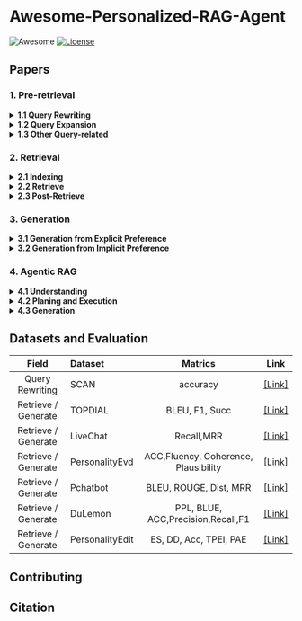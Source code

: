# Awesome-Personalized-RAG-Agent

![Awesome](https://awesome.re/badge.svg)  [![License](https://img.shields.io/badge/License-Apache%202.0-blue.svg)](https://opensource.org/licenses/Apache-2.0)

## Papers

### 1. Pre-retrieval
<details><summary><b>1.1 Query Rewriting</b></summary>

<p>

 **Name** | **Title** |              **Personalized presentation**              | **Publication** |                **Paper Link**                | **Code Link**                |
|:---:|:---|:-------------------------------------------------------:|:---------------:|:---:|:--------------------------------------------:|
| Least-to-most Prompting | Least-to-Most Prompting Enables Complex Reasoning in Large Language Models |     Split by sub-query terms in different questions     |    ICLR 2023    | [[Link]](https://openreview.net/forum?id=WZH7099tgfM) |


</p>
</details>

<details><summary><b>1.2 Query Expansion</b></summary>
<p>


</p>
</details>

<details><summary><b>1.3 Other Query-related</b></summary>
<p>


</p>
</details>

### 2. Retrieval
<details><summary><b>2.1 Indexing </b></summary>
<p>
  
 **Name** | **Title** |              **Personalized presentation**              | **Publication** |                **Paper Link**                | **Code Link**                |
|:---:|:---|:-------------------------------------------------------:|:---------------:|:---:|:--------------------------------------------:|
| Pearl | Pearl: Personalizing large language model writing assistants with generation-calibrated retrievers |     Personalized Indexing     |    ACL 2024    | [[Link]](https://aclanthology.org/2024.customnlp4u-1.16.pdf) | 


</p>
</details>

<details><summary><b>2.2 Retrieve </b></summary>
<p>

 **Name** | **Title** |              **Personalized presentation**              | **Publication** |                **Paper Link**                | **Code Link**                |
|:---:|:---|:-------------------------------------------------------:|:---------------:|:---:|:--------------------------------------------:|
|            | Optimization Methods for  Personalizing Large Language Models through Retrieval Augmentation | Gradients based on personalized scores | SIGIR 2024         | [[Link]](https://dl.acm.org/doi/pdf/10.1145/3626772.3657783) |                                                              |
| MeMemo     | MeMemo: On-device Retrieval  Augmentation for Private and Personalized Text Generation | Privacy Protection              | SIGIR 2024 (short) | [[Link]](https://dl.acm.org/doi/pdf/10.1145/3626772.3657662) | [[Link]](https://github.com/poloclub/mememo)                           |
| LAPS       | Doing Personal LAPS:  LLM-Augmented Dialogue Construction for Personalized Multi-Session  Conversational Search | Personalized Dialogue            | SIGIR 2024         | [[Link]](https://dl.acm.org/doi/pdf/10.1145/3626772.3657815) | [[Link]](https://github.com/informagi/laps)                            |
|            | Partner Matters! An Empirical  Study on Fusing Personas for Personalized Response Selection in  Retrieval-Based Chatbots | Personalized Dialogue                                                | SIGIR 2021         | [[Link]](https://dl.acm.org/doi/pdf/10.1145/3404835.3462858) | [[Link]](https://github.com/JasonForJoy/Personalized-Response-Selection) |
| ERRA       | Explainable Recommendation with  Personalized Review Retrieval and Aspect Learning | Personalized Recommendation                                | ACL 2023           | [[Link]](https://arxiv.org/pdf/2306.12657)                   | [[Link]](https://github.com/Complex-data/ERRA)                         |
|            | RECAP: Retrieval-Enhanced  Context-Aware Prefix Encoder for Personalized Dialogue Response Generation | Personalized Dialogue  | ACL 2023           | [[Link]](https://arxiv.org/pdf/2306.07206)                   | [[Link]](https://github.com/isi-nlp/RECAP)                             |
| HEART      | HEART-felt Narratives:     Tracing Empathy and Narrative Style in Personal Stories with LLMs | Personalized Writing Style                  | EMNLP 2024         | [[Link]](https://arxiv.org/pdf/2405.17633)                   | [[Link]](https://github.com/mitmedialab/heartfelt-narratives-emnlp)    |
| OPPU       | Democratizing Large Language  Models via Personalized Parameter-Efficient Fine-tuning | Personalized Parameter Fine-tuning | EMNLP 2024         | [[Link]](https://arxiv.org/pdf/2402.04401)                   | [[Link]](https://github.com/TamSiuhin/OPPU)                            |
| LAPDOG     | Learning Retrieval Augmentation  for Personalized Dialogue Generation | Personalized Dialogue  | EMNLP 2023         | [[Link]](https://arxiv.org/pdf/2406.18847)                   | [[Link]](https://github.com/hqsiswiliam/LAPDOG)                        |
| UniMP      | Towards Unified Multi-Modal  Personalization: Large Vision-Language Models for Generative Recommendation  and Beyond | Personalized Recommendation | ICLR 2024          | [[Link]](https://arxiv.org/pdf/2403.10667)                   |                                                              |
|            | Personalized Language Generation  via Bayesian Metric Augmented Retrieval | Personalized Retrieval                                     | Arxiv              | [[Link]](https://openreview.net/pdf?id=n1LiKueC4F)           |                                                              |
|            | Leveraging Similar Users for  Personalized Language Modeling with Limited Data | Personalized Retrieval           | ACL 2022           | [[Link]](https://aclanthology.org/2022.acl-long.122.pdf)     |                                                              |
| UIA        | A Personalized Dense Retrieval  Framework for     Unified Information Access | Personalized Retrieval | SIGIR 2023         | [[Link]](https://dl.acm.org/doi/pdf/10.1145/3539618.3591626) | [[Link]](https://github.com/HansiZeng/UIA)                             |
| XPERT      | Personalized Retrieval over  Millions of Items               | Personalized Retrieval| SIGIR 2023         | [[Link]](https://dl.acm.org/doi/pdf/10.1145/3539618.3591749) | [[Link]](https://github.com/personalizedretrieval/xpert)               |
| DPSR       | Towards personalized and  semantic retrieval: An end-to-end solution for e-commerce search via  embedding learning | Personalized Retrieval     | SIGIR 2020         | [[Link]](https://dl.acm.org/doi/pdf/10.1145/3397271.3401446) |                                                              |
| PersonalTM | PersonalTM: Transformer Memory  for Personalized Retrieval   | Personalized Retrieval | SIGIR 2023 (short) | [[Link]](https://dl.acm.org/doi/pdf/10.1145/3539618.3592037) |                                                              |
|            | A zero attention model for  personalized product search      | Personalized Search     | CIKM 2019          | [[Link]](https://dl.acm.org/doi/pdf/10.1145/3357384.3357980) |                                                              |
| RTM        | Learning a Fine-Grained  Review-based Transformer Model for Personalized Product Search | Personalized Search | SIGIR 2021         | [[Link]](https://dl.acm.org/doi/pdf/10.1145/3404835.3462911) | [[Link]](https://github.com/kepingbi/ProdSearch)                       |

</p>
</details>

<details><summary><b>2.3 Post-Retrieve</b></summary>
<p>

 **Name** | **Title** |              **Personalized presentation**              | **Publication** |                **Paper Link**                | **Code Link**                |
|:---:|:---|:-------------------------------------------------------:|:---------------:|:---:|:--------------------------------------------:|
| LLM4Rerank | LLM4Rerank: LLM-based Auto-Reranking Framework for Recommendations|     Personalized Recommendation      |    WWW 2025    | [[Link]](https://arxiv.org/pdf/2406.12433v3) |

</p>
</details>

### 3. Generation
<details><summary><b>3.1 Generation from Explicit Preference</b></summary>
<p>
 **Name** | **Title** |              **Personalized presentation**              | **Publication** |                **Paper Link**                | **Code Link**                |
|:---:|:---|:-------------------------------------------------------:|:---------------:|:---:|:--------------------------------------------:|
| P2        | Evaluating and inducing personality in pre-trained language models | Role Playing | NeurIPS 2023         | [[Link]](https://proceedings.neurips.cc/paper_files/paper/2023/file/21f7b745f73ce0d1f9bcea7f40b1388e-Paper-Conference.pdf) | [[Link]](https://sites.google.com/view/machinepersonality)                       |
| OpinionQA | Whose opinions do language models reflect? | Role Playing | ICML 2023         | [[Link]](https://proceedings.mlr.press/v202/santurkar23a/santurkar23a.pdf) | [[Link]](https://github.com/tatsu-lab/opinions_qa)  |
| Character Profiling | Evaluating Character Understanding of Large Language Models via Character Profiling from Fictional Works | Role Playing | ICML 2023         | [[Link]] (https://arxiv.org/pdf/2404.12726) | [[Link]](https://github.com/Joanna0123/character_profiling)  |
|           | Do LLMs Understand User Preferences? Evaluating LLMs On User Rating Prediction | Personalized Recommendation | Arxiv         | [[Link]] (https://arxiv.org/pdf/2305.06474) |  |
| Cue-CoT | Cue-CoT: Chain-of-thought prompting for responding to in-depth dialogue questions with LLMs | Personalized Dialogue | EMNLP 2023         | [[Link]] (https://aclanthology.org/2023.findings-emnlp.806/) | [[Link]](https://github.com/ruleGreen/Cue-CoT)  |
| TICL | Tuning-Free Personalized Alignment via Trial-Error-Explain In-Context Learning | Personalized Text Generation | Arxiv      | [[Link]] (https://arxiv.org/pdf/2502.08972) | [[Link]](https://github.com/ruleGreen/Cue-CoT)  |
| GPG | Guided Profile Generation Improves Personalization with LLMs | Personalized Text Generation | Arxiv     | [[Link]] (https://arxiv.org/pdf/2409.13093) |  |
|  | Integrating Summarization and Retrieval for Enhanced Personalization via Large Language Models | Personalized Text Generation | Arxiv     | [[Link]] (https://arxiv.org/pdf/2310.20081) |  |
| LLMTreeRec | LLMTreeRec: Unleashing the Power of Large Language Models for Cold-Start Recommendations | Personalized Recommendation | COLING 2025     | [[Link]] (https://aclanthology.org/2025.coling-main.59/) |  [[Link]](https://github.com/Applied-Machine-Learning-Lab/LLMTreeRec) |
| Matryoshka | MATRYOSHKA: Learning To Drive Black-Box LLMS With LLMS | Personalized Text Generation | Arxiv     | [[Link]] (https://arxiv.org/pdf/2410.20749) |  |
|  | Learning to rewrite prompts for personalized text generation | Personalized Text Generation | WWW 2024     | [[Link]] (https://dl.acm.org/doi/pdf/10.1145/3589334.3645408) |  |
| RecGPT | RecGPT: Generative Pre-training for Text-based Recommendation | Personalized Recommendation | ACL 2024     | [[Link]] (https://aclanthology.org/2024.acl-short.29/) | [[Link]](https://github.com/VinAIResearch/RecGPT) |
| PEPLER-D | Personalized prompt learning for explainable recommendation | Personalized Recommendation | TOIS 2023     | [[Link]] (https://dl.acm.org/doi/pdf/10.1145/3580488) | [[Link]](https://github.com/lileipisces/PEPLER) |
| SGPT | Unlocking the potential of prompt-tuning in bridging generalized and personalized federated learning | Personalized Federated Learning | CVPR 2024     | [[Link]] (https://openaccess.thecvf.com/content/CVPR2024/papers/Deng_Unlocking_the_Potential_of_Prompt-Tuning_in_Bridging_Generalized_and_Personalized_CVPR_2024_paper.pdf) | [[Link]](https://github.com/ubc-tea/SGPT) |
| PFCL | Personalized federated continual learning via multi-granularity prompt | Personalized Federated Learning | KDD 2024     | [[Link]] (https://dl.acm.org/doi/abs/10.1145/3637528.3671948) | [[Link]](https://github.com/SkyOfBeginning/FedMGP) |







</p>
</details>

<details><summary><b>3.2 Generation from Implicit Preference</b></summary>
<p>



</p>
</details>

### 4. Agentic RAG

<details><summary><b> 4.1 Understanding </b></summary>
<p>



</p>
</details>

<details><summary><b> 4.2 Planing and Execution </b></summary>
<p>



</p>
</details>

<details><summary><b> 4.3 Generation </b></summary>
<p>



</p>
</details>


## Datasets and Evaluation

|    **Field**    | **Dataset**  |    **Matrics**  | **Link**   |
|:---------------:|:--------|:-----------:|:-----------:|
| Query Rewriting | SCAN | accuracy | [[Link]](https://openreview.net/forum?id=WZH7099tgfM) |
| Retrieve / Generate | TOPDIAL  | BLEU, F1, Succ | [[Link]](https://github.com/iwangjian/TopDial)|
  |       Retrieve / Generate    | LiveChat  | Recall,MRR |[[Link]]( https://github.com/gaojingsheng/LiveChat) |
  |          Retrieve / Generate     | PersonalityEvd  | ACC,Fluency, Coherence, Plausibility |   [[Link]](https://github.com/Lei-Sun-RUC/PersonalityEvd) |
  |            Retrieve / Generate   | Pchatbot  | BLEU, ROUGE, Dist, MRR | [[Link]](https://github.com/qhjqhj00/SIGIR2021-Pchatbot) |
|    Retrieve / Generate     | DuLemon  | PPL, BLUE, ACC,Precision,Recall,F1 | [[Link]](https://github.com/PaddlePaddle/Research/tree/master/NLP/ACL2022-DuLeMon) |
|    Retrieve / Generate    |  PersonalityEdit  |  ES, DD, Acc, TPEI, PAE|[[Link]](https://github.com/zjunlp/EasyEdit)|


## Contributing


## Citation
